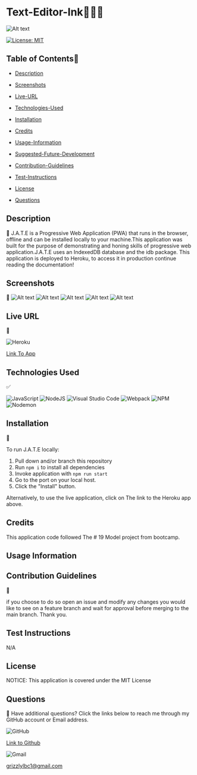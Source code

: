 # Text-Editor-Ink👩🏻‍💻
![Alt text](images/Logo.png)

[![License: MIT](https://img.shields.io/badge/License-MIT-yellow.svg)](https://opensource.org/licenses/MIT) 

## Table of Contents📜

- [Description](#description)

- [Screenshots](#screenshots)

- [Live-URL](#live-url)

- [Technologies-Used](#technologies-used)

- [Installation](#installation)

- [Credits](#credits)

- [Usage-Information](#usage-information)

- [Suggested-Future-Development](#suggested-future-development)

- [Contribution-Guidelines](#contribution-guidelines)

- [Test-Instructions](#test-instructions)

- [License](#license)

- [Questions](#questions)

## Description   
📝
J.A.T.E is a Progressive Web Application (PWA) that runs in the browser, offline and can be installed locally to your machine.This application was built for the purpose of demonstrating and honing skills of progressive web application.J.A.T.E uses an IndexedDB database and the idb package. This application is deployed to Heroku, to access it in production continue reading the documentation!


## Screenshots
📸
![Alt text](<images/Screenshot 1.png>)
![Alt text](<images/Screenshot 2.png>)
![Alt text](<images/Screenshot 3.png>)
![Alt text](<images/Screenshot 4.png>)
![Alt text](images/offline.png)

## Live URL
📼

![Heroku](https://img.shields.io/badge/heroku-%23430098.svg?style=for-the-badge&logo=heroku&logoColor=white)

[Link To App](https://sleepy-woodland-63665-2eac0020f587.herokuapp.com/)


## Technologies Used
✅

![JavaScript](https://img.shields.io/badge/javascript-%23323330.svg?style=for-the-badge&logo=javascript&logoColor=%23F7DF1E)
![NodeJS](https://img.shields.io/badge/node.js-6DA55F?style=for-the-badge&logo=node.js&logoColor=white)
![Visual Studio Code](https://img.shields.io/badge/Visual%20Studio%20Code-0078d7.svg?style=for-the-badge&logo=visual-studio-code&logoColor=white)
![Webpack](https://img.shields.io/badge/webpack-%238DD6F9.svg?style=for-the-badge&logo=webpack&logoColor=black)
![NPM](https://img.shields.io/badge/NPM-%23CB3837.svg?style=for-the-badge&logo=npm&logoColor=white)
![Nodemon](https://img.shields.io/badge/NODEMON-%23323330.svg?style=for-the-badge&logo=nodemon&logoColor=%BBDEAD)

## Installation
💾

To run J.A.T.E locally:

1. Pull down and/or branch this repository
2. Run ```npm i``` to install all dependencies
3. Invoke application with ```npm run start```
4. Go to the port on your local host.
5. Click the "Install" button.

Alternatively, to use the live application, click on The link to the Heroku app above.

## Credits

This application code followed The # 19 Model project from bootcamp.

## Usage Information


## Contribution Guidelines
👥

if you choose to do so open an issue and modify any changes you would like to see on a feature branch and wait for approval before merging to the main branch. Thank you.

## Test Instructions

N/A

## License

NOTICE: This application is covered under the MIT License

## Questions 
💬
Have additional questions? Click the links below to reach me through my GitHub account or Email address.

![GitHub](https://img.shields.io/badge/github-%23121011.svg?style=for-the-badge&logo=github&logoColor=white)

[Link to Github](https://github.com/RichMur84/Text-Editor-Ink)

![Gmail](https://img.shields.io/badge/Gmail-D14836?style=for-the-badge&logo=gmail&logoColor=white)

<a href="mailto:grizzlylbc1@gmail.com">grizzlylbc1@gmail.com</a>
